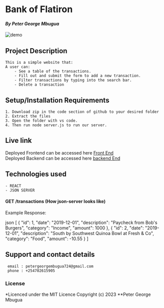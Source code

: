# Bank of Flatiron
#### *By Peter George Mbugua*


![demo](https://curriculum-content.s3.amazonaws.com/phase-2/phase-2-code-challenge-bank-of-flatiron/demo.gif)

## Project Description
    This is a simple website that:
    A user can:
        - See a table of the transactions.
        - Fill out and submit the form to add a new transaction. 
        - Filter transactions by typing into the search bar. 
        - Delete a transaction 


## Setup/Installation Requirements
    1. Download zip in the code section of github to your desired folder
    2. Extract the files
    3. Open the folder with vs code.
    4. Then run node server.js to run our server. 

## Live link
Deployed Frontend can be accessed here [Front End](https://heartfelt-treacle-d00cf2.netlify.app/)  
Deployed Backend can be accessed here [backend End](https://bank-of-flatiron-1-bv3j.onrender.com/)

## Technologies used
    - REACT
    - JSON SERVER

#### GET /transactions (How json-server looks like)

Example Response:

json
[
  {
    "id": 1,
    "date": "2019-12-01",
    "description": "Paycheck from Bob's Burgers",
    "category": "Income",
    "amount": 1000
  },
  {
    "id": 2,
    "date": "2019-12-01",
    "description": "South by Southwest Quinoa Bowl at Fresh & Co",
    "category": "Food",
    "amount": -10.55
  }
]



## Support and contact details
     email : petergeorgembugua724@gmail.com
     phone : +254702615905

### License
*Licenced under the MIT Licence
Copyright (c) 2023 **Peter George Mbugua